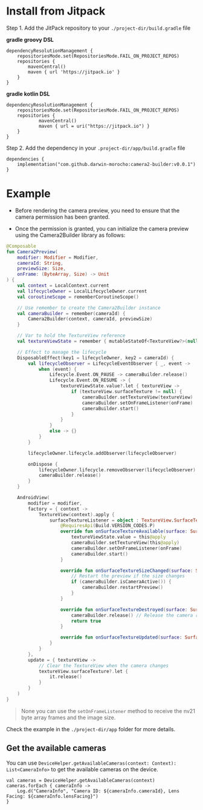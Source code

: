 # Install from Jitpack

Step 1. Add the JitPack repository to your `./project-dir/build.gradle` file

**gradle groovy DSL**
```grovy
dependencyResolutionManagement {
	repositoriesMode.set(RepositoriesMode.FAIL_ON_PROJECT_REPOS)
	repositories {
		mavenCentral()
		maven { url 'https://jitpack.io' }
	}
}
```


**gradle kotlin DSL**
```grovy Kotlin
dependencyResolutionManagement {
	repositoriesMode.set(RepositoriesMode.FAIL_ON_PROJECT_REPOS)
	repositories {
			mavenCentral()
			maven { url = uri("https://jitpack.io") }
	}
}
```

Step 2. Add the dependency in your `.project-dir/app/build.gradle` file

```grovy
dependencies {
    implementation("com.github.darwin-morocho:camera2-builder:v0.0.1")
}
```


# Example
* Before rendering the camera preview, you need to ensure that the camera permission has been granted.


* Once the permission is granted, you can initialize the camera preview using the Camera2Builder library as follows:

```kotlin
@Composable
fun Camera2Preview(
    modifier: Modifier = Modifier,
    cameraId: String,
    previewSize: Size,
    onFrame: (ByteArray, Size) -> Unit
) {
    val context = LocalContext.current
    val lifecycleOwner = LocalLifecycleOwner.current
    val coroutineScope = rememberCoroutineScope()

    // Use remember to create the Camera2Builder instance
    val cameraBuilder = remember(cameraId) {
        Camera2Builder(context, cameraId, previewSize)
    }

    // Var to hold the TextureView reference
    val textureViewState = remember { mutableStateOf<TextureView?>(null) }

    // Effect to manage the lifecycle
    DisposableEffect(key1 = lifecycleOwner, key2 = cameraId) {
        val lifecycleObserver = LifecycleEventObserver { _, event ->
            when (event) {
                Lifecycle.Event.ON_PAUSE -> cameraBuilder.release()
                Lifecycle.Event.ON_RESUME -> {
                    textureViewState.value?.let { textureView ->
                        if (textureView.surfaceTexture != null) {
                            cameraBuilder.setTextureView(textureView)
                            cameraBuilder.setOnFrameListener(onFrame)
                            cameraBuilder.start()
                        }
                    }
                }
                else -> {}
            }
        }

        lifecycleOwner.lifecycle.addObserver(lifecycleObserver)

        onDispose {
            lifecycleOwner.lifecycle.removeObserver(lifecycleObserver)
            cameraBuilder.release()
        }
    }

    AndroidView(
        modifier = modifier,
        factory = { context ->
            TextureView(context).apply {
                surfaceTextureListener = object : TextureView.SurfaceTextureListener {
                    @RequiresApi(Build.VERSION_CODES.P)
                    override fun onSurfaceTextureAvailable(surface: SurfaceTexture, width: Int, height: Int) {
                        textureViewState.value = this@apply
                        cameraBuilder.setTextureView(this@apply)
                        cameraBuilder.setOnFrameListener(onFrame)
                        cameraBuilder.start()
                    }

                    override fun onSurfaceTextureSizeChanged(surface: SurfaceTexture, width: Int, height: Int) {
                        // Restart the preview if the size changes
                        if (cameraBuilder.isCameraActive()) {
                            cameraBuilder.restartPreview()
                        }
                    }

                    override fun onSurfaceTextureDestroyed(surface: SurfaceTexture): Boolean {
                        cameraBuilder.release() // Release the camera resources
                        return true
                    }

                    override fun onSurfaceTextureUpdated(surface: SurfaceTexture) {}
                }
            }
        },
        update = { textureView ->
            // Clear the TextureView when the camera changes
            textureView.surfaceTexture?.let {
                it.release()
            }
        }
    )
}
```

> None you can use the `setOnFrameListener` method to receive the nv21 byte array frames and the image size.

Check the example in the `./project-dir/app` folder for more details.


## Get the available cameras

You can use `DeviceHelper.getAvailableCameras(context: Context): List<CameraInfo>` to get the available cameras on the device.

```kotlinkotlin
val cameras = DeviceHelper.getAvailableCameras(context)
cameras.forEach { cameraInfo ->
    Log.d("CameraInfo", "Camera ID: ${cameraInfo.cameraId}, Lens Facing: ${cameraInfo.lensFacing}")
}
```